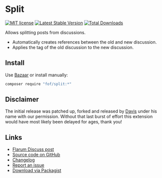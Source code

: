 # Split

[![MIT license](https://img.shields.io/badge/license-MIT-blue.svg)](https://github.com/FriendsOfFlarum/split/blob/master/LICENSE.md) [![Latest Stable Version](https://img.shields.io/packagist/v/FriendsOfFlarum/split.svg)](https://packagist.org/packages/FriendsOfFlarum/split) [![Total Downloads](https://img.shields.io/packagist/dt/FriendsOfFlarum/split.svg)](https://packagist.org/packages/FriendsOfFlarum/split)

Allows splitting posts from discussions. 

- Automatically creates references between the old and new discussion.
- Applies the tag of the old discussion to the new discussion.

## Install

Use [Bazaar](https://discuss.flarum.org/d/5151) or install manually:

```bash
composer require "fof/split:*"
```

## Disclaimer

The initial release was patched up, forked and released by [Davis](https://github.com/dav-is) under his name with our permission.
Without that last burst of effort this extension would have most likely been delayed for ages, thank you!

## Links

- [Flarum Discuss post](https://discuss.flarum.org/d/1903)
- [Source code on GitHub](https://github.com/FriendsOfFlarum/split)
- [Changelog](https://github.com/FriendsOfFlarum/split/blob/master/CHANGELOG.md)
- [Report an issue](https://github.com/FriendsOfFlarum/split/issues)
- [Download via Packagist](https://packagist.org/packages/FriendsOfFlarum/split)
